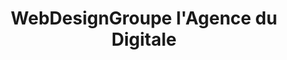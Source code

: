 ---
title: WebDesignGroupe l'Agence du Digitale
menu: Home
onpage_menu: true
body_classes: "modular header-image fullwidth"

content:
    items: '@self.modular'
    order:
         custom:
            - _callout
            - _achievements
            - _team
            - _blog
            - _contact
            - _offer
            - _presentation
            - _references
---